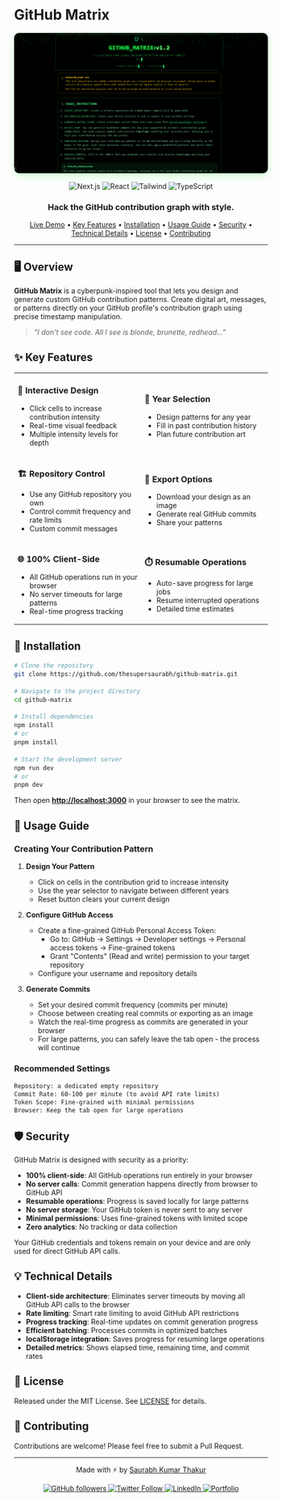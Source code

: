 # GitHub Matrix

<div align="center">
  <img src="public/og-image.png" alt="GitHub Matrix" width="800" style="border-radius: 10px; box-shadow: 0 5px 15px rgba(0, 255, 0, 0.2);" />
  
  <p align="center">
    <img src="https://img.shields.io/badge/next.js-15.1.0-black?style=for-the-badge&logo=next.js" alt="Next.js" />
    <img src="https://img.shields.io/badge/react-19.0.0-61DAFB?style=for-the-badge&logo=react" alt="React" />
    <img src="https://img.shields.io/badge/tailwind-3.3.0-38B2AC?style=for-the-badge&logo=tailwind-css" alt="Tailwind" />
    <img src="https://img.shields.io/badge/typescript-5.0.0-3178C6?style=for-the-badge&logo=typescript" alt="TypeScript" />
  </p>
  
  <h3>Hack the GitHub contribution graph with style.</h3>
  
  <p>
    <a href="https://ghm.thesaurabh.tech/">Live Demo</a> •
    <a href="#-key-features">Key Features</a> •
    <a href="#-installation">Installation</a> •
    <a href="#-usage-guide">Usage Guide</a> •
    <a href="#-security">Security</a> •
    <a href="#-technical-details">Technical Details</a> •
    <a href="#-license">License</a> •
    <a href="#-contributing">Contributing</a>
  </p>
</div>

---

## 🖥️ Overview

**GitHub Matrix** is a cyberpunk-inspired tool that lets you design and generate custom GitHub contribution patterns. Create digital art, messages, or patterns directly on your GitHub profile's contribution graph using precise timestamp manipulation.

> _"I don't see code. All I see is blonde, brunette, redhead..."_

## ✨ Key Features

<table>
  <tr>
    <td width="50%">
      <h3>🎨 Interactive Design</h3>
      <ul>
        <li>Click cells to increase contribution intensity</li>
        <li>Real-time visual feedback</li>
        <li>Multiple intensity levels for depth</li>
      </ul>
    </td>
    <td width="50%">
      <h3>🔮 Year Selection</h3>
      <ul>
        <li>Design patterns for any year</li>
        <li>Fill in past contribution history</li>
        <li>Plan future contribution art</li>
      </ul>
    </td>
  </tr>
  <tr>
    <td width="50%">
      <h3>🏗️ Repository Control</h3>
      <ul>
        <li>Use any GitHub repository you own</li>
        <li>Control commit frequency and rate limits</li>
        <li>Custom commit messages</li>
      </ul>
    </td>
    <td width="50%">
      <h3>🔄 Export Options</h3>
      <ul>
        <li>Download your design as an image</li>
        <li>Generate real GitHub commits</li>
        <li>Share your patterns</li>
      </ul>
    </td>
  </tr>
  <tr>
    <td width="50%">
      <h3>🌐 100% Client-Side</h3>
      <ul>
        <li>All GitHub operations run in your browser</li>
        <li>No server timeouts for large patterns</li>
        <li>Real-time progress tracking</li>
      </ul>
    </td>
    <td width="50%">
      <h3>⏱️ Resumable Operations</h3>
      <ul>
        <li>Auto-save progress for large jobs</li>
        <li>Resume interrupted operations</li>
        <li>Detailed time estimates</li>
      </ul>
    </td>
  </tr>
</table>

## 🚀 Installation

```bash
# Clone the repository
git clone https://github.com/thesupersaurabh/github-matrix.git

# Navigate to the project directory
cd github-matrix

# Install dependencies
npm install
# or
pnpm install

# Start the development server
npm run dev
# or
pnpm dev
```

Then open **[http://localhost:3000](http://localhost:3000)** in your browser to see the matrix.

## 📖 Usage Guide

### Creating Your Contribution Pattern

1. **Design Your Pattern**
   - Click on cells in the contribution grid to increase intensity
   - Use the year selector to navigate between different years
   - Reset button clears your current design

2. **Configure GitHub Access**
   - Create a fine-grained GitHub Personal Access Token:
     - Go to: GitHub → Settings → Developer settings → Personal access tokens → Fine-grained tokens
     - Grant "Contents" (Read and write) permission to your target repository
   - Configure your username and repository details

3. **Generate Commits**
   - Set your desired commit frequency (commits per minute)
   - Choose between creating real commits or exporting as an image
   - Watch the real-time progress as commits are generated in your browser
   - For large patterns, you can safely leave the tab open - the process will continue

### Recommended Settings

```
Repository: a dedicated empty repository
Commit Rate: 60-100 per minute (to avoid API rate limits)
Token Scope: Fine-grained with minimal permissions
Browser: Keep the tab open for large operations
```

## 🛡️ Security

GitHub Matrix is designed with security as a priority:

- **100% client-side**: All GitHub operations run entirely in your browser 
- **No server calls**: Commit generation happens directly from browser to GitHub API
- **Resumable operations**: Progress is saved locally for large patterns
- **No server storage**: Your GitHub token is never sent to any server
- **Minimal permissions**: Uses fine-grained tokens with limited scope
- **Zero analytics**: No tracking or data collection

Your GitHub credentials and tokens remain on your device and are only used for direct GitHub API calls.

## 💡 Technical Details

- **Client-side architecture**: Eliminates server timeouts by moving all GitHub API calls to the browser
- **Rate limiting**: Smart rate limiting to avoid GitHub API restrictions
- **Progress tracking**: Real-time updates on commit generation progress
- **Efficient batching**: Processes commits in optimized batches
- **localStorage integration**: Saves progress for resuming large operations
- **Detailed metrics**: Shows elapsed time, remaining time, and commit rates

## 📃 License

Released under the MIT License. See [LICENSE](https://github.com/thesupersaurabh/github-matrix/blob/main/LICENSE) for details.

## 🤝 Contributing

Contributions are welcome! Please feel free to submit a Pull Request.

---

<div align="center">
  <p>Made with ⚡ by <a href="https://github.com/thesupersaurabh">Saurabh Kumar Thakur</a></p>
  <p>
    <a href="https://github.com/thesupersaurabh">
      <img src="https://img.shields.io/github/followers/thesupersaurabh?label=Follow&style=social" alt="GitHub followers" />
    </a>
    <a href="https://twitter.com/thesupersaurabh">
      <img src="https://img.shields.io/twitter/follow/thesupersaurabh?style=social" alt="Twitter Follow" />
    </a>
    <a href="https://linkedin.com/in/thesupersaurabh">
      <img src="https://img.shields.io/badge/LinkedIn-Connect-blue?style=social&logo=linkedin" alt="LinkedIn" />
    </a>
    <a href="https://thesaurabh.tech">
      <img src="https://img.shields.io/badge/Portfolio-thesaurabh.tech-green?style=social" alt="Portfolio" />
    </a>
  </p>
</div> 
